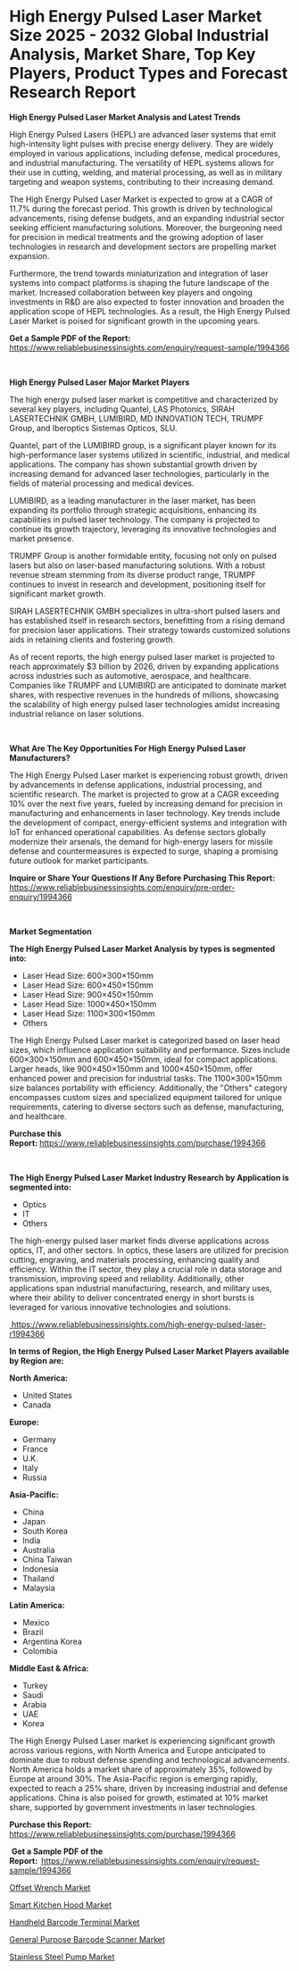 <p><h1>High Energy Pulsed Laser Market Size 2025 - 2032 Global Industrial Analysis, Market Share, Top Key Players, Product Types and Forecast Research Report</h1></p><p><strong>High Energy Pulsed Laser Market Analysis and Latest Trends</strong></p>
<p><p>High Energy Pulsed Lasers (HEPL) are advanced laser systems that emit high-intensity light pulses with precise energy delivery. They are widely employed in various applications, including defense, medical procedures, and industrial manufacturing. The versatility of HEPL systems allows for their use in cutting, welding, and material processing, as well as in military targeting and weapon systems, contributing to their increasing demand.</p><p>The High Energy Pulsed Laser Market is expected to grow at a CAGR of 11.7% during the forecast period. This growth is driven by technological advancements, rising defense budgets, and an expanding industrial sector seeking efficient manufacturing solutions. Moreover, the burgeoning need for precision in medical treatments and the growing adoption of laser technologies in research and development sectors are propelling market expansion. </p><p>Furthermore, the trend towards miniaturization and integration of laser systems into compact platforms is shaping the future landscape of the market. Increased collaboration between key players and ongoing investments in R&D are also expected to foster innovation and broaden the application scope of HEPL technologies. As a result, the High Energy Pulsed Laser Market is poised for significant growth in the upcoming years.</p></p>
<p><strong>Get a Sample PDF of the Report:&nbsp;</strong> <a href="https://www.reliablebusinessinsights.com/enquiry/request-sample/1994366?utm_campaign=116&utm_medium=2&utm_source=Github&utm_content=ia&utm_term=20022025&utm_id=high-energy-pulsed-laser">https://www.reliablebusinessinsights.com/enquiry/request-sample/1994366</a></p>
<p>&nbsp;</p>
<p><strong>High Energy Pulsed Laser Major Market Players</strong></p>
<p><p>The high energy pulsed laser market is competitive and characterized by several key players, including Quantel, LAS Photonics, SIRAH LASERTECHNIK GMBH, LUMIBIRD, MD INNOVATION TECH, TRUMPF Group, and Iberoptics Sistemas Opticos, SLU. </p><p>Quantel, part of the LUMIBIRD group, is a significant player known for its high-performance laser systems utilized in scientific, industrial, and medical applications. The company has shown substantial growth driven by increasing demand for advanced laser technologies, particularly in the fields of material processing and medical devices.</p><p>LUMIBIRD, as a leading manufacturer in the laser market, has been expanding its portfolio through strategic acquisitions, enhancing its capabilities in pulsed laser technology. The company is projected to continue its growth trajectory, leveraging its innovative technologies and market presence.</p><p>TRUMPF Group is another formidable entity, focusing not only on pulsed lasers but also on laser-based manufacturing solutions. With a robust revenue stream stemming from its diverse product range, TRUMPF continues to invest in research and development, positioning itself for significant market growth.</p><p>SIRAH LASERTECHNIK GMBH specializes in ultra-short pulsed lasers and has established itself in research sectors, benefitting from a rising demand for precision laser applications. Their strategy towards customized solutions aids in retaining clients and fostering growth.</p><p>As of recent reports, the high energy pulsed laser market is projected to reach approximately $3 billion by 2026, driven by expanding applications across industries such as automotive, aerospace, and healthcare. Companies like TRUMPF and LUMIBIRD are anticipated to dominate market shares, with respective revenues in the hundreds of millions, showcasing the scalability of high energy pulsed laser technologies amidst increasing industrial reliance on laser solutions.</p></p>
<p>&nbsp;</p>
<p><strong>What Are The Key Opportunities For High Energy Pulsed Laser Manufacturers?</strong></p>
<p><p>The High Energy Pulsed Laser market is experiencing robust growth, driven by advancements in defense applications, industrial processing, and scientific research. The market is projected to grow at a CAGR exceeding 10% over the next five years, fueled by increasing demand for precision in manufacturing and enhancements in laser technology. Key trends include the development of compact, energy-efficient systems and integration with IoT for enhanced operational capabilities. As defense sectors globally modernize their arsenals, the demand for high-energy lasers for missile defense and countermeasures is expected to surge, shaping a promising future outlook for market participants.</p></p>
<p><strong>Inquire or Share Your Questions If Any Before Purchasing This Report:</strong> <a href="https://www.reliablebusinessinsights.com/enquiry/pre-order-enquiry/1994366?utm_campaign=116&utm_medium=2&utm_source=Github&utm_content=ia&utm_term=20022025&utm_id=high-energy-pulsed-laser">https://www.reliablebusinessinsights.com/enquiry/pre-order-enquiry/1994366</a></p>
<p>&nbsp;</p>
<p><strong>Market Segmentation</strong></p>
<p><strong>The High Energy Pulsed Laser Market Analysis by types is segmented into:</strong></p>
<p><ul><li>Laser Head Size: 600×300×150mm</li><li>Laser Head Size: 600×450×150mm</li><li>Laser Head Size: 900×450×150mm</li><li>Laser Head Size: 1000×450×150mm</li><li>Laser Head Size: 1100×300×150mm</li><li>Others</li></ul></p>
<p><p>The High Energy Pulsed Laser market is categorized based on laser head sizes, which influence application suitability and performance. Sizes include 600×300×150mm and 600×450×150mm, ideal for compact applications. Larger heads, like 900×450×150mm and 1000×450×150mm, offer enhanced power and precision for industrial tasks. The 1100×300×150mm size balances portability with efficiency. Additionally, the "Others" category encompasses custom sizes and specialized equipment tailored for unique requirements, catering to diverse sectors such as defense, manufacturing, and healthcare.</p></p>
<p><strong>Purchase this Report:&nbsp;</strong><a href="https://www.reliablebusinessinsights.com/purchase/1994366?utm_campaign=116&utm_medium=2&utm_source=Github&utm_content=ia&utm_term=20022025&utm_id=high-energy-pulsed-laser">https://www.reliablebusinessinsights.com/purchase/1994366</a></p>
<p>&nbsp;</p>
<p><strong>The High Energy Pulsed Laser Market Industry Research by Application is segmented into:</strong></p>
<p><ul><li>Optics</li><li>IT</li><li>Others</li></ul></p>
<p><p>The high-energy pulsed laser market finds diverse applications across optics, IT, and other sectors. In optics, these lasers are utilized for precision cutting, engraving, and materials processing, enhancing quality and efficiency. Within the IT sector, they play a crucial role in data storage and transmission, improving speed and reliability. Additionally, other applications span industrial manufacturing, research, and military uses, where their ability to deliver concentrated energy in short bursts is leveraged for various innovative technologies and solutions.</p></p>
<p><a href="https://www.reliablebusinessinsights.com/high-energy-pulsed-laser-r1994366?utm_campaign=116&utm_medium=2&utm_source=Github&utm_content=ia&utm_term=20022025&utm_id=high-energy-pulsed-laser">&nbsp;https://www.reliablebusinessinsights.com/high-energy-pulsed-laser-r1994366</a></p>
<p><strong>In terms of Region, the High Energy Pulsed Laser Market Players available by Region are:</strong></p>
<p>
    <p> <strong> North America: </strong>
        <ul>
            <li>United States</li>
            <li>Canada</li>
        </ul>
        </p> 
    <p> <strong> Europe: </strong>
        <ul>
            <li>Germany</li>
            <li>France</li>
            <li>U.K.</li>
            <li>Italy</li>
            <li>Russia</li>
        </ul>
        </p> 
    <p> <strong> Asia-Pacific: </strong>
        <ul>
            <li>China</li>
            <li>Japan</li>
            <li>South Korea</li>
            <li>India</li>
            <li>Australia</li>
            <li>China Taiwan</li>
            <li>Indonesia</li>
            <li>Thailand</li>
            <li>Malaysia</li>
        </ul>
        </p> 
    <p> <strong> Latin America: </strong>
        <ul>
            <li>Mexico</li>
            <li>Brazil</li>
            <li>Argentina Korea</li>
            <li>Colombia</li>
        </ul>
        </p> 
    <p> <strong> Middle East & Africa: </strong>
        <ul>
            <li>Turkey</li>
            <li>Saudi</li>
            <li>Arabia</li>
            <li>UAE</li>
            <li>Korea</li>
        </ul>
    </p>
    </p>
<p><p>The High Energy Pulsed Laser market is experiencing significant growth across various regions, with North America and Europe anticipated to dominate due to robust defense spending and technological advancements. North America holds a market share of approximately 35%, followed by Europe at around 30%. The Asia-Pacific region is emerging rapidly, expected to reach a 25% share, driven by increasing industrial and defense applications. China is also poised for growth, estimated at 10% market share, supported by government investments in laser technologies.</p></p>
<p><strong>Purchase this Report: </strong><a href="https://www.reliablebusinessinsights.com/purchase/1994366?utm_campaign=116&utm_medium=2&utm_source=Github&utm_content=ia&utm_term=20022025&utm_id=high-energy-pulsed-laser">https://www.reliablebusinessinsights.com/purchase/1994366</a></p>
<p>&nbsp;<strong>Get a Sample PDF of the Report:&nbsp;&nbsp;</strong><a href="https://www.reliablebusinessinsights.com/enquiry/request-sample/1994366?utm_campaign=116&utm_medium=2&utm_source=Github&utm_content=ia&utm_term=20022025&utm_id=high-energy-pulsed-laser">https://www.reliablebusinessinsights.com/enquiry/request-sample/1994366</a></p>
<p><strong></strong></p>
<p><p><a href="https://github.com/elvutedipela/Market-Research-Report-List-1/blob/main/offset-wrench-market.md?utm_campaign=116&utm_medium=2&utm_source=Github&utm_content=ia&utm_term=20022025&utm_id=high-energy-pulsed-laser">Offset Wrench Market</a></p><p><a href="https://github.com/hedbomkrahe/Market-Research-Report-List-1/blob/main/smart-kitchen-hood-market.md?utm_campaign=116&utm_medium=2&utm_source=Github&utm_content=ia&utm_term=20022025&utm_id=high-energy-pulsed-laser">Smart Kitchen Hood Market</a></p><p><a href="https://github.com/chongseney974/Market-Research-Report-List-1/blob/main/handheld-barcode-terminal-market.md?utm_campaign=116&utm_medium=2&utm_source=Github&utm_content=ia&utm_term=20022025&utm_id=high-energy-pulsed-laser">Handheld Barcode Terminal Market</a></p><p><a href="https://github.com/lateshab69/Market-Research-Report-List-1/blob/main/general-purpose-barcode-scanner-market.md?utm_campaign=116&utm_medium=2&utm_source=Github&utm_content=ia&utm_term=20022025&utm_id=high-energy-pulsed-laser">General Purpose Barcode Scanner Market</a></p><p><a href="https://github.com/nkbaroga/Market-Research-Report-List-1/blob/main/stainless-steel-pump-market.md?utm_campaign=116&utm_medium=2&utm_source=Github&utm_content=ia&utm_term=20022025&utm_id=high-energy-pulsed-laser">Stainless Steel Pump Market</a></p></p>